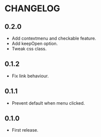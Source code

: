 # CHANGELOG

## 0.2.0

* Add contextmenu and checkable feature.
* Add keepOpen option.
* Tweak css class.

## 0.1.2

* Fix link behaviour.

## 0.1.1

* Prevent default when menu clicked.

## 0.1.0

* First release.
